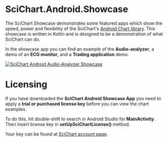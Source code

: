# SciChart.Android.Showcase 
The SciChart Showcase demonstrates some featured apps which show the speed, power and flexibility of the SciChart's [Android Chart library](https://www.scichart.com/android-chart-features/). This showcase is written in Kotlin and is designed to be a demonstration of what SciChart can do. 

In the showcase app you can find an example of the **Audio-analyzer**, a demo of an **ECG monitor**, and a **Trading application** demo. 

<a href="https://www.youtube.com/watch?v=yU05fsgOYO4" target="\_blank" Title="SciChart Android Charts Video"><img src="https://www.scichart.com/wp-content/uploads/2018/07/android-audio-analyzer-play-min.png" Alt="SciChart Android Audio-Analyzer Showcase"/></a>

# Licensing 

If you have downloaded the **SciChart Android Showcase App** you need to apply a **trial or purchased license key** before you can view the chart examples.

To do this, hit double-shift to search in Android Studio for **MainActivity**. Then insert license key in **setUpSciChartLicense()** method. 

Your key can be found at [SciChart account page](https://www.scichart.com/login/ "SciChart account page"). 
